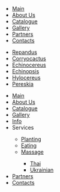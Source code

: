 <!DOCTYPE HTML>
<html>

<head>
  <meta charset="utf-8">
  <title>Div-ku</title>
  <link rel="stylesheet" href="style.css">

</head>

<body>

  <body>
    <div>
      <ul class="nav">
        <li><a href="#">Main</a></li>
        <li><a href="#">About Us</a></li>
        <li><a href="#">Catalogue</a></li>
        <li><a href="#">Gallery</a></li>
        <li><a href="#">Partners</a></li>
        <li><a href="#">Contacts</a></li>
      </ul>
      <ul class="nav round" , id=nav1>
        <li><a href="#">Repandus</a></li>
        <li><a href="#">Corryocactus</a></li>
        <li><a href="#">Echinocereus</a></li>
        <li><a href="#">Echinopsis</a></li>
        <li><a href="#">Hylocereus</a></li>
        <li><a href="#">Pereskia</a></li>
      </ul>
    </div>
    <div>
      <ul class="menu">
        <li><a href="#" class="menu1">Main</a></li>
        <li><a href="#">About Us</a></li>
        <li><a href="#">Catalogue</a></li>
        <li><a href="#">Gallery</a></li>
        <li><a href="#">Info</a></li>
        <li class="dropdown">
          <a>Services</a>
          <div class="dropcontent">
            <ul>
              <li><a href="#">Planting</a></li>
              <li><a href="#">Eating</a></li>
              <li class="dropdown"><a href="#">Massage</a>
                <div class="dropcontent">
                  <ul>
                    <li><a href="#">Thai</a></li>
                    <li><a href="#">Ukrainian</a></li>
                  </ul>
                </div>
              </li>
            </ul>
          </div>
        </li>
        <li><a href="#">Partners</a></li>
        <li><a href="#" class="menu8">Contacts</a></li>
    </div>
  </body>

</html>
